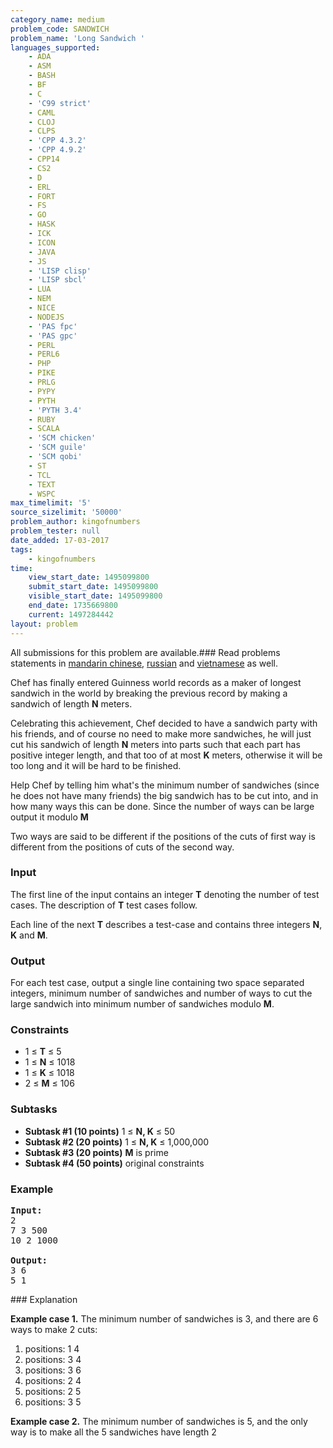 ```yaml
---
category_name: medium
problem_code: SANDWICH
problem_name: 'Long Sandwich '
languages_supported:
    - ADA
    - ASM
    - BASH
    - BF
    - C
    - 'C99 strict'
    - CAML
    - CLOJ
    - CLPS
    - 'CPP 4.3.2'
    - 'CPP 4.9.2'
    - CPP14
    - CS2
    - D
    - ERL
    - FORT
    - FS
    - GO
    - HASK
    - ICK
    - ICON
    - JAVA
    - JS
    - 'LISP clisp'
    - 'LISP sbcl'
    - LUA
    - NEM
    - NICE
    - NODEJS
    - 'PAS fpc'
    - 'PAS gpc'
    - PERL
    - PERL6
    - PHP
    - PIKE
    - PRLG
    - PYPY
    - PYTH
    - 'PYTH 3.4'
    - RUBY
    - SCALA
    - 'SCM chicken'
    - 'SCM guile'
    - 'SCM qobi'
    - ST
    - TCL
    - TEXT
    - WSPC
max_timelimit: '5'
source_sizelimit: '50000'
problem_author: kingofnumbers
problem_tester: null
date_added: 17-03-2017
tags:
    - kingofnumbers
time:
    view_start_date: 1495099800
    submit_start_date: 1495099800
    visible_start_date: 1495099800
    end_date: 1735669800
    current: 1497284442
layout: problem
---
```

All submissions for this problem are available.### Read problems statements in [mandarin chinese](http://www.codechef.com/download/translated/MAY17/mandarin/SANDWICH.pdf), [russian](http://www.codechef.com/download/translated/MAY17/russian/SANDWICH.pdf) and [vietnamese](http://www.codechef.com/download/translated/MAY17/vietnamese/SANDWICH.pdf) as well.

Chef has finally entered Guinness world records as a maker of longest sandwich in the world by breaking the previous record by making a sandwich of length **N** meters.

Celebrating this achievement, Chef decided to have a sandwich party with his friends, and of course no need to make more sandwiches, he will just cut his sandwich of length **N** meters into parts such that each part has positive integer length, and that too of at most **K** meters, otherwise it will be too long and it will be hard to be finished.

Help Chef by telling him what's the minimum number of sandwiches (since he does not have many friends) the big sandwich has to be cut into, and in how many ways this can be done. Since the number of ways can be large output it modulo **M**

Two ways are said to be different if the positions of the cuts of first way is different from the positions of cuts of the second way.

### Input

The first line of the input contains an integer **T** denoting the number of test cases. The description of **T** test cases follow.

Each line of the next **T** describes a test-case and contains three integers **N**, **K** and **M**.

### Output

For each test case, output a single line containing two space separated integers, minimum number of sandwiches and number of ways to cut the large sandwich into minimum number of sandwiches modulo **M**.

### Constraints

- 1 ≤ **T** ≤ 5
- 1 ≤ **N** ≤ 1018
- 1 ≤ **K** ≤ 1018
- 2 ≤ **M** ≤ 106

### Subtasks

- **Subtask #1 (10 points)** 1 ≤ **N, K** ≤ 50
- **Subtask #2 (20 points)** 1 ≤ **N, K** ≤ 1,000,000
- **Subtask #3 (20 points)** **M** is prime
- **Subtask #4 (50 points)** original constraints

### Example

<pre><b>Input:</b>
2
7 3 500
10 2 1000

<b>Output:</b>
3 6
5 1
</pre>### Explanation

**Example case 1.** The minimum number of sandwiches is 3, and there are 6 ways to make 2 cuts:

1. positions: 1 4
2. positions: 3 4
3. positions: 3 6
4. positions: 2 4
5. positions: 2 5
6. positions: 3 5

**Example case 2.** The minimum number of sandwiches is 5, and the only way is to make all the 5 sandwiches have length 2
